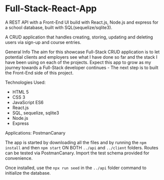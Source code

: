 # Full-Stack-React-App
A REST API  with a Front-End UI build with React.js, Node.js and express for a school database,
built with SQL(sequelize/sqlite3).

A CRUD application that handles creating, storing, updating and deleting users via sign-up and course entries.

General Info
The aim for this showcase Full-Stack CRUD application is to let potential clients and employers see what I have done so far and the stack I have been using on each of the projects. 
Expect this app to grow as my journey towards a Full-Stack developer continues - The next step is to built the Front-End side of this project.

Technologies Used:
* HTML 5
* CSS 3
* JavaScript ES6
* React.js
* SQL, sequelize, sqlite3
* Node.js
* Express

Applications:
PostmanCanary

The app is started by downloading all the files and by running the ```npm install``` and then ```npm start``` ON BOTH    ```../api``` and ```../client``` folders. Routes can be 
tested via PostmanCanary. Import the test schema provided for convenience.

Once installed, use the ```npx run seed``` in the ```../api``` folder command to initialize the database.
